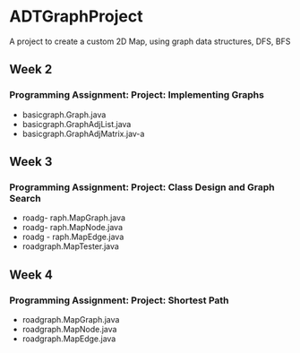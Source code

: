 # ADTGraphProject
A project to create a custom 2D Map, using graph data structures, DFS, BFS


## Week 2
### Programming Assignment: Project: Implementing Graphs
-  basicgraph.Graph.java
- basicgraph.GraphAdjList.java
- basicgraph.GraphAdjMatrix.jav-a

## Week 3
### Programming Assignment: Project: Class Design and Graph Search
- roadg- raph.MapGraph.java
- roadg- raph.MapNode.java
- roadg - raph.MapEdge.java
- roadgraph.MapTester.java

## Week 4
### Programming Assignment: Project: Shortest Path
- roadgraph.MapGraph.java
- roadgraph.MapNode.java
- roadgraph.MapEdge.java
